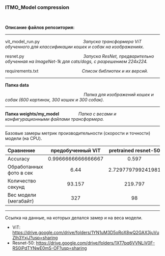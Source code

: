 ### ITMO_Model compression

$~~~~~~~~~$

__Описание файлов репозитория:__

***
vit_model_run.py $~~~~~~~~~~~~~~~~~~~~~~~~~~~~~~~~~~$ _Запуска трансформера ViT обученного для классификации кошек и собак на изображениях._

resnet.py $~~~~~~~~~~~~~~~~~~~~~~~~~~~~~~~~~~~~~~~~~~~~~~~$ _Запуска ResNet, предварительно обученная на ImageNet-1k для cats/dogs, с разрешением 224x224._

requirements.txt  $~~~~~~~~~~~~~~~~~~~~~~~~~~~~~~~~~~$ _Список библиотек и их версий._

***
__Папка data__

$~~~~~~~~~~~~~~~~~~~~~~~~~~~~~~~~~~~~~~~~~~~~~~~~~~~~~~~~~~~~~~~~$   _Папка для изображений кошек и собак (600 картинок, 300 кошек и 300 собак)._


***
__Папка weights/my_model__  $~~~~~~~~~~~~~~$  _Папка с весами и конфигурационными файлами трансформера._


***


Базовые замеры метрик производительности (скорости и точности) модели (на CPU).


| Сравнение                  | предобученный ViT  | pretrained resnet-50 |
| :-------------------------|:-------------------:|:-------------------:|
| Accuracy                  | 0.9966666666666667  | 0.597                 |
| Обработанных фото в сек   | 6.44                | 2.729779799241981                   |
| Количество секунд         | 93.157              | 219.797                   |
| Вес модели (мегабайт)     | 327                 | 98                   |

***
Ссылка на данные, на которых делался замер и на веса модели.

- ViT: https://drive.google.com/drive/folders/1YN1uM3D5oRoX8wQ2GAX3juVuZlh3YxjJ?usp=sharing
- Resnet-50: https://drive.google.com/drive/folders/1XT7pq6VVNLiV0F-RS0iPdTYNwE0mS-OF?usp=sharing 
